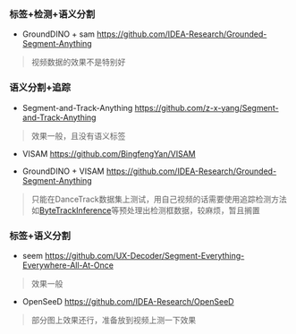 ### 标签+检测+语义分割
- GroundDINO + sam
https://github.com/IDEA-Research/Grounded-Segment-Anything

> 视频数据的效果不是特别好

### 语义分割+追踪
- Segment-and-Track-Anything
https://github.com/z-x-yang/Segment-and-Track-Anything

> 效果一般，且没有语义标签

- VISAM
  https://github.com/BingfengYan/VISAM

- GroundDINO + VISAM
  https://github.com/IDEA-Research/Grounded-Segment-Anything

> 只能在DanceTrack数据集上测试，用自己视频的话需要使用追踪检测方法如[ByteTrackInference](https://github.com/zyayoung/ByteTrackInference)等预处理出检测框数据，较麻烦，暂且搁置


### 标签+语义分割
- seem
https://github.com/UX-Decoder/Segment-Everything-Everywhere-All-At-Once

> 效果一般

- OpenSeeD
  https://github.com/IDEA-Research/OpenSeeD

> 部分图上效果还行，准备放到视频上测一下效果
